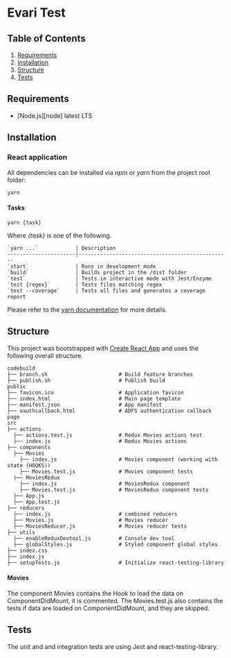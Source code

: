 # Evari Test

## Table of Contents

1. [Requirements](#requirements)
1. [Installation](#installation)
1. [Structure](#structure)
1. [Tests](#tests)


Requirements
------------

- [Node.js][node] latest LTS


Installation
------------

### React application

All dependencies can be installed via _npm_ or _yarn_ from the project root folder:

```
yarn
```

#### Tasks

```
yarn {task}
```

Where _{task}_ is one of the following.

```
`yarn ...`            | Description
----------------------|-------------------------------------------------
`start`               | Runs in development mode
`build`               | Builds project in the /dist folder
`test`                | Tests in interactive mode with Jest/Enzyme
`test {regex}`        | Tests files matching regex
`test --coverage`     | Tests all files and generates a coverage report
```

Please refer to the [yarn documentation](https://yarnpkg.com/en/docs) for more details.


Structure
---------

This project was bootstrapped with [Create React App](https://github.com/facebookincubator/create-react-app) and uses the following overall structure.

```
codebuild
├── branch.sh                       # Build feature branches
├── publish.sh                      # Publish build
public
├── favicon.ico                     # Application favicon
├── index.html                      # Main page template
├── manifest.json                   # App manifest
├── oauthcallback.html              # ADFS authentication callback page
src
├── actions
  ├── actions.test.js               # Redux Movies actions test
  ├── index.js                      # Redux Movies actions
├── components
  ├── Movies
    ├── index.js                    # Movies component (working with state (HOOKS))
    ├── Movies.test.js              # Movies component tests
  ├── MoviesRedux
    ├── index.js                    # MoviesRedux component
    ├── Movies.test.js              # MoviesRedux component tests
  ├── App.js
  ├── App.test.js
├── reducers
  ├── index.js                      # combined reducers
  ├── Movies.js                     # Movies reducer
  ├── MoviesReducer.js              # Movies reducer tests
├── utils
  ├── enableReduxDevtool.js         # Console dev tool
  ├── globalStyles.js               # Styled component global styles
├── index.css
├── index.js
├── setupTests.js                   # Initialize react-testing-library

```

#### Movies

The component Movies contains the Hook to load the data on ComponentDidMount, it is commented.
The Movies.test.js also contains the tests if data are loaded on ComponentDidMount, and they are skipped.


Tests
-----

The unit and and integration tests are using Jest and react-testing-library.
